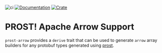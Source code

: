 ![ci](https://github.com/emef/prost-arrow/actions/workflows/ci.yml/badge.svg)
[![Documentation](https://docs.rs/prost-arrow/badge.svg)](https://docs.rs/prost-arrow/)
[![Crate](https://img.shields.io/crates/v/prost-arrow.svg)](https://crates.io/crates/prost-arrow)

# PROST! Apache Arrow Support

`prost-arrow` provides a `derive` trait that can be used to generate `arrow`
array builders for any protobuf types generated using
[prost](https://github.com/tokio-rs/prost/tree/master).
